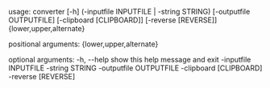 usage: converter [-h] (-inputfile INPUTFILE | -string STRING)
                 [-outputfile OUTPUTFILE] [-clipboard [CLIPBOARD]]
                 [-reverse [REVERSE]]
                 {lower,upper,alternate}

positional arguments:
  {lower,upper,alternate}

optional arguments:
  -h, --help            show this help message and exit
  -inputfile INPUTFILE
  -string STRING
  -outputfile OUTPUTFILE
  -clipboard [CLIPBOARD]
  -reverse [REVERSE]
